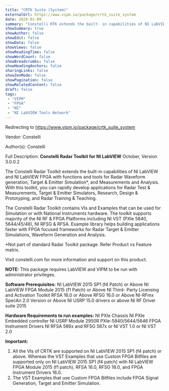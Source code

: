 ```yaml
---
title: "CRTK Suite (System)"
externalUrl: https://www.vipm.io/package/crtk_suite_system
date: 2020-01-09
summary: "Constelli RTK extends the built- in capabilities of NI LabVIEW and NI LabVIEW FPGA with VIs and tools for Radar Signal Generation, Target and Emitter Simulation, and Measurements and Analysis."
showSummary: true
showAuthor: false
showEdit: false
showData: false
showViews: false
showReadingTime: false
showWordCount: false
showBreadcrumbs: false
showHeadingAnchors: false
sharingLinks: false
showZenMode: false
showPagination: false
showRelatedContent: false
draft: false
tags:
 - "VIPM"
 - "FPGA"
 - "NI"
 - "NI LabVIEW Tools Network"
---
```


Redirecting to https://www.vipm.io/package/crtk_suite_system

Vendor: Constelli

Author(s): Constelli
 
Full Description:
**Constelli Radar Toolkit for NI LabVIEW**
October, Version 3.0.0.2
 
The Constelli Radar Toolkit extends the built-in capabilities of NI LabVIEW and NI LabVIEW FPGA with functions and tools for Radar Waveform generation, Target & Emitter Simulation*, and Measurements and Analysis. With this toolkit, you can rapidly develop applications for Radar Test & Measurements, Target & Emitter Simulators, Research, Design & Prototyping, and Radar Training & Teaching.

The Constelli Radar Toolkit contains VIs and Examples that can be used for Simulation or with National Instruments hardware. The toolkit supports majority of the NI RF & FPGA Platforms including NI VST (PXIe 5840, 5644/45/46), NI RFSG & RFSA. Example library helps building applications faster with FPGA focused frameworks for Radar Target & Emitter Simulations, Waveform Generation and Analysis.

*Not part of standard Radar Toolkit package. Refer Product vs Feature matrix.

Visit constelli.com for more information and support on this product.

**NOTE:** This package requires LabVIEW and VIPM to be run with administrator privileges. 

**Software Prerequisites:**
NI LabVIEW 2015 SP1 (f4 Patch) or Above
NI LabVIEW FPGA Module 2015 (f1 Patch) or Above
NI Third- Party Licensing and Activation Toolkit
RFSA 16.0 or Above
RFSG 16.0 or Above
NI-RFmx SpecAn 2.0 Version or Above
NI USRP 15.0 drivers or above
NI RF Driver suite 2015

**Hardware Requirements to run examples:**
NI PXIe Chassis
NI PXIe Embedded controller
NI USRP Module 2950R
PXIe-5840/5644/5646 FPGA Instrument Drivers
NI RFSA 566x and RFSG 567x or NI VST 1.0 or NI VST 2.0

**Important:**

1. All the VIs of CRTK are supported on NI LabVIEW 2015 SP1 (f4 patch) or above. Whereas the VST Examples that use Custom FPGA Bitfiles are supported only on NI LabVIEW 2015 SP1 (f4 patch) with NI LabVIEW FPGA Module 2015 (f1 patch), RFSA 16.0, RFSG 16.0, and FPGA Instrument Drivers 16.0.
2. The VST Examples that use Custom FPGA Bitfiles include FPGA Signal Generation, Target and Emitter Simulation.